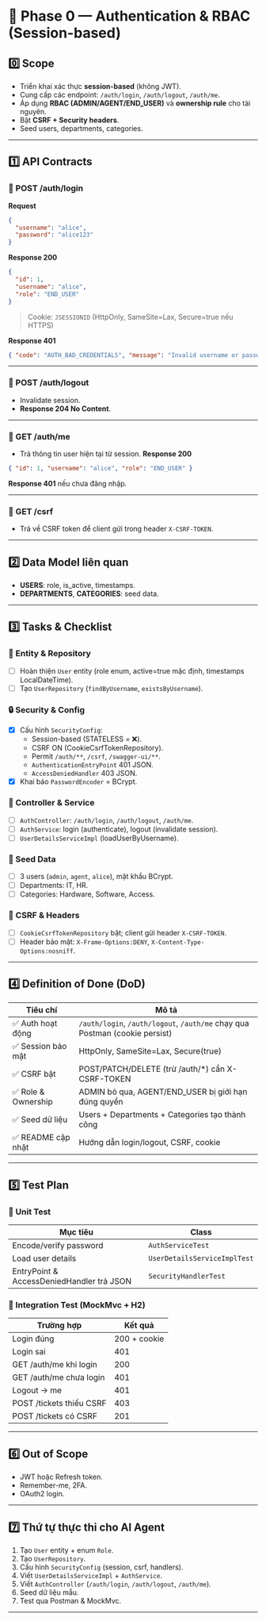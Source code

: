 # 🚀 Phase 0 — Authentication & RBAC (Session-based)

## 0️⃣ Scope
- Triển khai xác thực **session-based** (không JWT).
- Cung cấp các endpoint: `/auth/login`, `/auth/logout`, `/auth/me`.
- Áp dụng **RBAC (ADMIN/AGENT/END_USER)** và **ownership rule** cho tài nguyên.
- Bật **CSRF + Security headers**.
- Seed users, departments, categories.

---

## 1️⃣ API Contracts

### 🔹 POST /auth/login
**Request**
```json
{
  "username": "alice",
  "password": "alice123"
}
```

**Response 200**
```json
{
  "id": 1,
  "username": "alice",
  "role": "END_USER"
}
```
> Cookie: `JSESSIONID` (HttpOnly, SameSite=Lax, Secure=true nếu HTTPS)

**Response 401**
```json
{ "code": "AUTH_BAD_CREDENTIALS", "message": "Invalid username or password" }
```

---

### 🔹 POST /auth/logout
- Invalidate session.
- **Response 204 No Content**.

---

### 🔹 GET /auth/me
- Trả thông tin user hiện tại từ session.
**Response 200**
```json
{ "id": 1, "username": "alice", "role": "END_USER" }
```
**Response 401** nếu chưa đăng nhập.

---

### 🔹 GET /csrf
- Trả về CSRF token để client gửi trong header `X-CSRF-TOKEN`.

---

## 2️⃣ Data Model liên quan
- **USERS**: role, is_active, timestamps.  
- **DEPARTMENTS**, **CATEGORIES**: seed data.

---

## 3️⃣ Tasks & Checklist

### 🧩 Entity & Repository
- [ ] Hoàn thiện `User` entity (role enum, active=true mặc định, timestamps LocalDateTime).
- [ ] Tạo `UserRepository` (`findByUsername`, `existsByUsername`).

### 🔒 Security & Config
- [x] Cấu hình `SecurityConfig`:
  - Session-based (STATELESS = ❌).
  - CSRF ON (CookieCsrfTokenRepository).
  - Permit `/auth/**`, `/csrf`, `/swagger-ui/**`.
  - `AuthenticationEntryPoint` 401 JSON.
  - `AccessDeniedHandler` 403 JSON.
- [x] Khai báo `PasswordEncoder` = BCrypt.

### 🧠 Controller & Service
- [ ] `AuthController`: `/auth/login`, `/auth/logout`, `/auth/me`.
- [ ] `AuthService`: login (authenticate), logout (invalidate session).
- [ ] `UserDetailsServiceImpl` (loadUserByUsername).

### 🧱 Seed Data
- [ ] 3 users (`admin`, `agent`, `alice`), mật khẩu BCrypt.
- [ ] Departments: IT, HR.
- [ ] Categories: Hardware, Software, Access.

### 🧰 CSRF & Headers
- [ ] `CookieCsrfTokenRepository` bật; client gửi header `X-CSRF-TOKEN`.
- [ ] Header bảo mật: `X-Frame-Options:DENY`, `X-Content-Type-Options:nosniff`.

---

## 4️⃣ Definition of Done (DoD)

| Tiêu chí | Mô tả |
|-----------|-------|
| ✅ Auth hoạt động | `/auth/login`, `/auth/logout`, `/auth/me` chạy qua Postman (cookie persist) |
| ✅ Session bảo mật | HttpOnly, SameSite=Lax, Secure(true) |
| ✅ CSRF bật | POST/PATCH/DELETE (trừ /auth/*) cần X-CSRF-TOKEN |
| ✅ Role & Ownership | ADMIN bỏ qua, AGENT/END_USER bị giới hạn đúng quyền |
| ✅ Seed dữ liệu | Users + Departments + Categories tạo thành công |
| ✅ README cập nhật | Hướng dẫn login/logout, CSRF, cookie |

---

## 5️⃣ Test Plan

### 🔸 Unit Test
| Mục tiêu | Class |
|-----------|--------|
| Encode/verify password | `AuthServiceTest` |
| Load user details | `UserDetailsServiceImplTest` |
| EntryPoint & AccessDeniedHandler trả JSON | `SecurityHandlerTest` |

### 🔸 Integration Test (MockMvc + H2)
| Trường hợp | Kết quả |
|-------------|----------|
| Login đúng | 200 + cookie |
| Login sai | 401 |
| GET /auth/me khi login | 200 |
| GET /auth/me chưa login | 401 |
| Logout → me | 401 |
| POST /tickets thiếu CSRF | 403 |
| POST /tickets có CSRF | 201 |

---

## 6️⃣ Out of Scope
- JWT hoặc Refresh token.
- Remember-me, 2FA.
- OAuth2 login.

---

## 7️⃣ Thứ tự thực thi cho AI Agent
1. Tạo `User` entity + enum `Role`.
2. Tạo `UserRepository`.
3. Cấu hình `SecurityConfig` (session, csrf, handlers).
4. Viết `UserDetailsServiceImpl` + `AuthService`.
5. Viết `AuthController` (`/auth/login`, `/auth/logout`, `/auth/me`).
6. Seed dữ liệu mẫu.
7. Test qua Postman & MockMvc.

---
